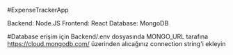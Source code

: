 #ExpenseTrackerApp

Backend: Node.JS
Frontend: React
Database: MongoDB

#Database erişim için
Backend/.env dosyasında MONGO_URL tarafına https://cloud.mongodb.com/ üzerinden alıcağınız
connection string'i ekleyin
